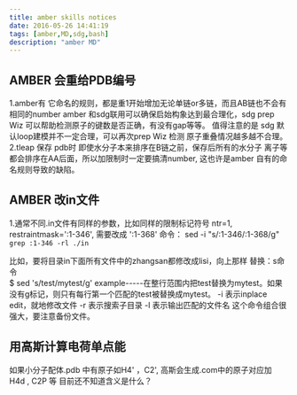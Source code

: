 ```yaml
---
title: amber skills notices
date: 2016-05-26 14:41:19
tags: [amber,MD,sdg,bash]
description: "amber MD"
---
```

## AMBER 会重给PDB编号
1.amber有 它命名的规则，都是重1开始增加无论单链or多链，而且AB链也不会有相同的number
amber 和sdg联用可以确保启始构象达到最合理化，sdg  prep Wiz 可以帮助检测原子的键数是否正确，有没有gap等等。
值得注意的是 sdg 默认loop建模并不一定合理，可以再次prep Wiz 检测 原子重叠情况越多越不合理。
2.tleap 保存 pdb时 即使水分子本来排序在B链之前，保存后所有的水分子 离子等都会排序在AA后面，所以加限制时一定要搞清number,
这也许是amber 自有的命名规则导致的缺陷。


##  AMBER 改in文件
1.通常不同.in文件有同样的参数，比如同样的限制标记符号 ntr=1, restraintmask=':1-346', 需要改成 ':1-368'
命令： sed -i "s/:1-346/:1-368/g" `grep :1-346 -rl ./in`

比如，要将目录in下面所有文件中的zhangsan都修改成lisi，向上那样
替换：s命令  
     $ sed 's/test/mytest/g' example-----在整行范围内把test替换为mytest。如果没有g标记，则只有每行第一个匹配的test被替换成mytest。
     -i 表示inplace edit，就地修改文件
-r 表示搜索子目录
-l 表示输出匹配的文件名
这个命令组合很强大，要注意备份文件。

## 用高斯计算电荷单点能
如果小分子配体.pdb 中有原子如H4' ，C2', 高斯会生成.com中的原子对应加 H4d , C2P 等 目前还不知道含义是什么？